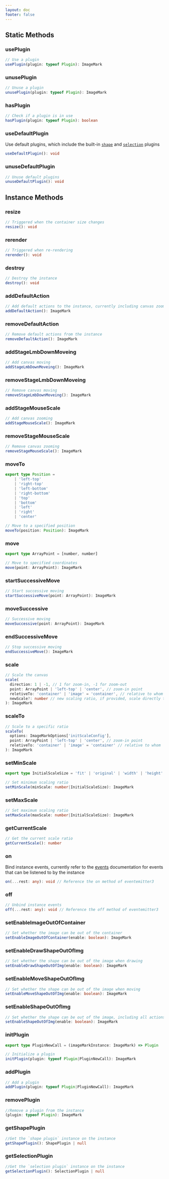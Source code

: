 ```yaml
---
layout: doc
footer: false
---
```


## Static Methods

### usePlugin

```ts
// Use a plugin
usePlugin(plugin: typeof Plugin): ImageMark
```

### unusePlugin

```ts
// Unuse a plugin
unusePlugin(plugin: typeof Plugin): ImageMark
```

### hasPlugin

```ts
// Check if a plugin is in use
hasPlugin(plugin: typeof Plugin): boolean
```

### useDefaultPlugin

Use default plugins, which include the built-in [`shape`](/en/api/plugin/shape) and [`selection`](/en/api/plugin/selection) plugins

```ts
useDefaultPlugin(): void
```

### unuseDefaultPlugin

```ts
// Unuse default plugins
unuseDefaultPlugin(): void
```

## Instance Methods

### resize

```ts
// Triggered when the container size changes
resize(): void
```

### rerender

```ts
// Triggered when re-rendering
rerender(): void
```

### destroy

```ts
// Destroy the instance
destroy(): void
```

### addDefaultAction

```ts
// Add default actions to the instance, currently including canvas zooming and moving
addDefaultAction(): ImageMark
```

### removeDefaultAction

```ts
// Remove default actions from the instance
removeDefaultAction(): ImageMark
```

### addStageLmbDownMoveing

```ts
// Add canvas moving
addStageLmbDownMoveing(): ImageMark
```

### removeStageLmbDownMoveing

```ts
// Remove canvas moving
removeStageLmbDownMoveing(): ImageMark
```

### addStageMouseScale

```ts
// Add canvas zooming
addStageMouseScale(): ImageMark
```

### removeStageMouseScale

```ts
// Remove canvas zooming
removeStageMouseScale(): ImageMark
```

### moveTo

```ts
export type Position =
	| 'left-top'
	| 'right-top'
	| 'left-bottom'
	| 'right-bottom'
	| 'top'
	| 'bottom'
	| 'left'
	| 'right'
	| 'center'

// Move to a specified position
moveTo(position: Position): ImageMark
```

### move

```ts
export type ArrayPoint = [number, number]

// Move to specified coordinates
move(point: ArrayPoint): ImageMark
```

### startSuccessiveMove

```ts
// Start successive moving
startSuccessiveMove(point: ArrayPoint): ImageMark
```

### moveSuccessive

```ts
// Successive moving
moveSuccessive(point: ArrayPoint): ImageMark
```

### endSuccessiveMove

```ts
// Stop successive moving
endSuccessiveMove(): ImageMark
```

### scale

```ts
// Scale the canvas
scale(
  direction: 1 | -1, // 1 for zoom-in, -1 for zoom-out
  point: ArrayPoint | 'left-top' | 'center', // zoom-in point
  reletiveTo: 'container' | 'image' = 'container', // relative to whom
  newScale?: number // new scaling ratio, if provided, scale directly to this ratio
): ImageMark
```

### scaleTo

```ts
// Scale to a specific ratio
scaleTo(
  options: ImageMarkOptions['initScaleConfig'],
  point: ArrayPoint | 'left-top' | 'center', // zoom-in point
  reletiveTo: 'container' | 'image' = 'container' // relative to whom
): ImageMark
```

### setMinScale

```ts
export type InitialScaleSize = 'fit' | 'original' | 'width' | 'height' | 'cover'

// Set minimum scaling ratio
setMinScale(minScale: number|InitialScaleSize): ImageMark
```

### setMaxScale

```ts
// Set maximum scaling ratio
setMaxScale(maxScale: number|InitialScaleSize): ImageMark
```

### getCurrentScale

```ts
// Get the current scale ratio
getCurrentScale(): number
```

### on

Bind instance events, currently refer to the [events](/en/api/constructor-on) documentation for events that can be listened to by the instance

```ts
on(...rest: any): void // Reference the on method of eventemitter3
```

### off

```ts
// Unbind instance events
off(...rest: any): void // Reference the off method of eventemitter3
```

### setEnableImageOutOfContainer

```ts
// Set whether the image can be out of the container
setEnableImageOutOfContainer(enable: boolean): ImageMark
```

### setEnableDrawShapeOutOfImg

```ts
// Set whether the shape can be out of the image when drawing
setEnableDrawShapeOutOfImg(enable: boolean): ImageMark
```

### setEnableMoveShapeOutOfImg

```ts
// Set whether the shape can be out of the image when moving
setEnableMoveShapeOutOfImg(enable: boolean): ImageMark
```

### setEnableShapeOutOfImg

```ts
// Set whether the shape can be out of the image, including all actions, such as moving and drawing
setEnableShapeOutOfImg(enable: boolean): ImageMark
```

### initPlugin

```ts
export type PluginNewCall = (imageMarkInstance: ImageMark) => Plugin

// Initialize a plugin
initPlugin(plugin: typeof Plugin|PluginNewCall): ImageMark
```

### addPlugin

```ts
// Add a plugin
addPlugin(plugin: typeof Plugin|PluginNewCall): ImageMark
```

### removePlugin

```ts
//Remove a plugin from the instance
(plugin: typeof Plugin): ImageMark
```

### getShapePlugin

```ts
//Get the `shape plugin` instance on the instance
getShapePlugin(): ShapePlugin | null
```

### getSelectionPlugin

```ts
//Get the `selection plugin` instance on the instance
getSelectionPlugin(): SelectionPlugin | null
```
